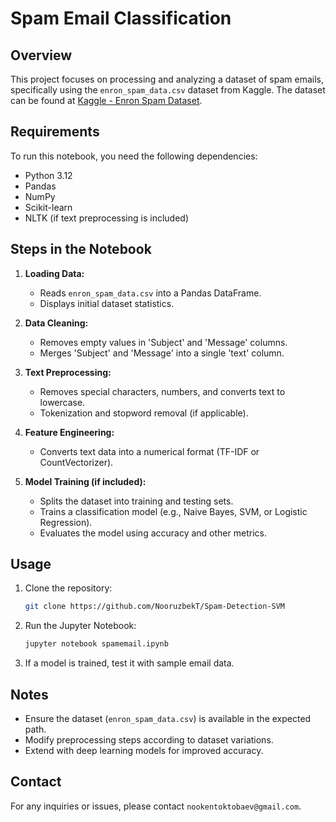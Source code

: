 # Spam Email Classification

## Overview
This project focuses on processing and analyzing a dataset of spam emails, specifically using the `enron_spam_data.csv` dataset from Kaggle. The dataset can be found at [Kaggle - Enron Spam Dataset](https://www.kaggle.com/datasets/wanderfj/enron-spam).

## Requirements
To run this notebook, you need the following dependencies:

- Python 3.12
- Pandas
- NumPy
- Scikit-learn
- NLTK (if text preprocessing is included)

## Steps in the Notebook

1. **Loading Data:**
   - Reads `enron_spam_data.csv` into a Pandas DataFrame.
   - Displays initial dataset statistics.

2. **Data Cleaning:**
   - Removes empty values in 'Subject' and 'Message' columns.
   - Merges 'Subject' and 'Message' into a single 'text' column.

3. **Text Preprocessing:**
   - Removes special characters, numbers, and converts text to lowercase.
   - Tokenization and stopword removal (if applicable).

4. **Feature Engineering:**
   - Converts text data into a numerical format (TF-IDF or CountVectorizer).

5. **Model Training (if included):**
   - Splits the dataset into training and testing sets.
   - Trains a classification model (e.g., Naive Bayes, SVM, or Logistic Regression).
   - Evaluates the model using accuracy and other metrics.

## Usage

1. Clone the repository:
   ```sh
   git clone https://github.com/NooruzbekT/Spam-Detection-SVM
   ```

2. Run the Jupyter Notebook:
   ```sh
   jupyter notebook spamemail.ipynb
   ```
3. If a model is trained, test it with sample email data.

## Notes

- Ensure the dataset (`enron_spam_data.csv`) is available in the expected path.
- Modify preprocessing steps according to dataset variations.
- Extend with deep learning models for improved accuracy.


## Contact
For any inquiries or issues, please contact `nookentoktobaev@gmail.com`.
